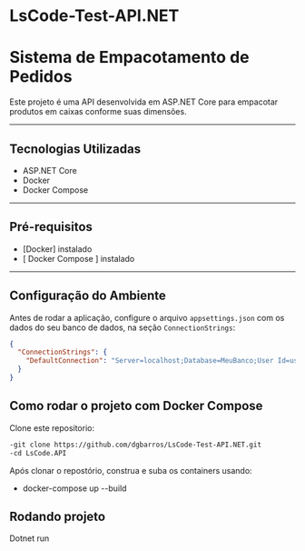 # LsCode-Test-API.NET
# Sistema de Empacotamento de Pedidos

Este projeto é uma API desenvolvida em ASP.NET Core para empacotar produtos em caixas conforme suas dimensões.

---

## Tecnologias Utilizadas

- ASP.NET Core
- Docker
- Docker Compose

---

##  Pré-requisitos

- [Docker]  instalado
- [ Docker Compose ] instalado

---

## Configuração do Ambiente

Antes de rodar a aplicação, configure o arquivo `appsettings.json` com os dados do seu banco de dados, na seção `ConnectionStrings`:

```json
{
  "ConnectionStrings": {
    "DefaultConnection": "Server=localhost;Database=MeuBanco;User Id=usuario;Password=senha;"
  }
}

```

## Como rodar o projeto com Docker Compose

 Clone este repositorio: 

```bash
-git clone https://github.com/dgbarros/LsCode-Test-API.NET.git
-cd LsCode.API 

```
Após clonar o repostório, construa e suba os containers usando:

- docker-compose up --build

## Rodando projeto 

Dotnet run  





